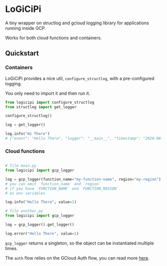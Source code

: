 
# LoGiCiPi

A tiny wrapper on structlog and gcloud logging library for applications running inside GCP.

Works for both cloud functions and containers.

## Quickstart

### Containers

LoGiCiPi provides a nice util, `configure_structlog`, with a pre-configured logging.

You only need to import it and then run it.

```python
from logicipi import configure_structlog
from structlog import get_logger

configure_structlog()

log = get_logger()

log.info("Hi There")
# {"event": "Hello There", "logger": "__main__", "timestamp": "2020-06-09T13:24:43.481664Z", "severity": "info"}
```

### Cloud functions

```python

# file main.py
from logicipi import gcp_logger

log = gcp_logger(function_name="my-function-name", region="my-region").get_logger()
# you can omit `function_name` and `region`
# if you have `FUNCTION_NAME` and `FUNCTION_REGION`
# as env variables

log.info("Hello There", value=1)

# file another.py
from logicipi import gcp_logger

log = gcp_logger().get_logger()

log.error("Hello There", value=1)
```

`gcp_logger` returns a singleton, so the object can be instantiated multiple times.

The `auth` flow relies on the GCloud Auth flow, you can read more [here](https://googleapis.dev/python/google-api-core/latest/auth.html).
